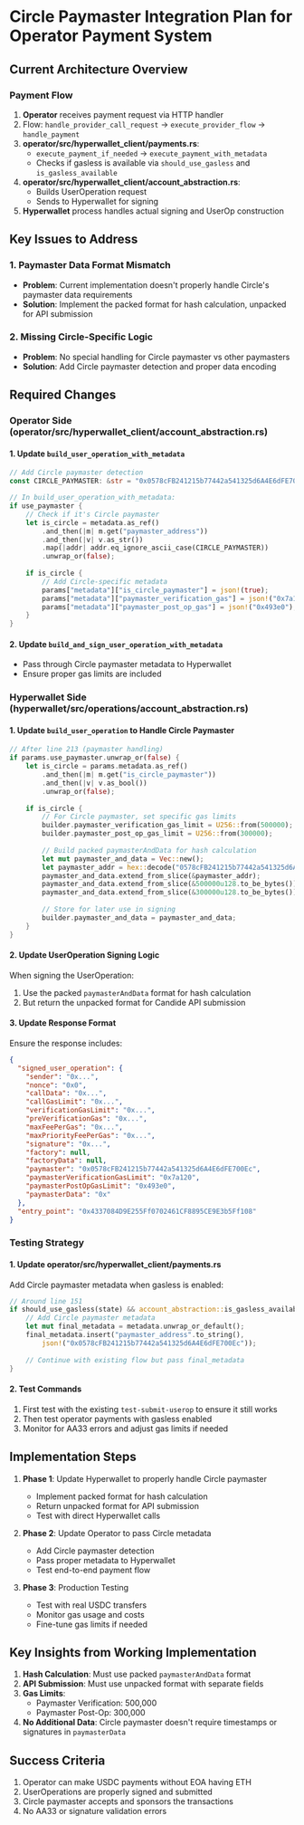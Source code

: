 # Circle Paymaster Integration Plan for Operator Payment System

## Current Architecture Overview

### Payment Flow
1. **Operator** receives payment request via HTTP handler
2. Flow: `handle_provider_call_request` → `execute_provider_flow` → `handle_payment`
3. **operator/src/hyperwallet_client/payments.rs**: 
   - `execute_payment_if_needed` → `execute_payment_with_metadata`
   - Checks if gasless is available via `should_use_gasless` and `is_gasless_available`
4. **operator/src/hyperwallet_client/account_abstraction.rs**:
   - Builds UserOperation request
   - Sends to Hyperwallet for signing
5. **Hyperwallet** process handles actual signing and UserOp construction

## Key Issues to Address

### 1. Paymaster Data Format Mismatch
- **Problem**: Current implementation doesn't properly handle Circle's paymaster data requirements
- **Solution**: Implement the packed format for hash calculation, unpacked for API submission

### 2. Missing Circle-Specific Logic
- **Problem**: No special handling for Circle paymaster vs other paymasters
- **Solution**: Add Circle paymaster detection and proper data encoding

## Required Changes

### Operator Side (operator/src/hyperwallet_client/account_abstraction.rs)

#### 1. Update `build_user_operation_with_metadata`
```rust
// Add Circle paymaster detection
const CIRCLE_PAYMASTER: &str = "0x0578cFB241215b77442a541325d6A4E6dFE700Ec";

// In build_user_operation_with_metadata:
if use_paymaster {
    // Check if it's Circle paymaster
    let is_circle = metadata.as_ref()
        .and_then(|m| m.get("paymaster_address"))
        .and_then(|v| v.as_str())
        .map(|addr| addr.eq_ignore_ascii_case(CIRCLE_PAYMASTER))
        .unwrap_or(false);
    
    if is_circle {
        // Add Circle-specific metadata
        params["metadata"]["is_circle_paymaster"] = json!(true);
        params["metadata"]["paymaster_verification_gas"] = json!("0x7a120"); // 500000
        params["metadata"]["paymaster_post_op_gas"] = json!("0x493e0"); // 300000
    }
}
```

#### 2. Update `build_and_sign_user_operation_with_metadata`
- Pass through Circle paymaster metadata to Hyperwallet
- Ensure proper gas limits are included

### Hyperwallet Side (hyperwallet/src/operations/account_abstraction.rs)

#### 1. Update `build_user_operation` to Handle Circle Paymaster
```rust
// After line 213 (paymaster handling)
if params.use_paymaster.unwrap_or(false) {
    let is_circle = params.metadata.as_ref()
        .and_then(|m| m.get("is_circle_paymaster"))
        .and_then(|v| v.as_bool())
        .unwrap_or(false);
    
    if is_circle {
        // For Circle paymaster, set specific gas limits
        builder.paymaster_verification_gas_limit = U256::from(500000);
        builder.paymaster_post_op_gas_limit = U256::from(300000);
        
        // Build packed paymasterAndData for hash calculation
        let mut paymaster_and_data = Vec::new();
        let paymaster_addr = hex::decode("0578cFB241215b77442a541325d6A4E6dFE700Ec").unwrap();
        paymaster_and_data.extend_from_slice(&paymaster_addr);
        paymaster_and_data.extend_from_slice(&500000u128.to_be_bytes());
        paymaster_and_data.extend_from_slice(&300000u128.to_be_bytes());
        
        // Store for later use in signing
        builder.paymaster_and_data = paymaster_and_data;
    }
}
```

#### 2. Update UserOperation Signing Logic
When signing the UserOperation:
1. Use the packed `paymasterAndData` format for hash calculation
2. But return the unpacked format for Candide API submission

#### 3. Update Response Format
Ensure the response includes:
```json
{
  "signed_user_operation": {
    "sender": "0x...",
    "nonce": "0x0",
    "callData": "0x...",
    "callGasLimit": "0x...",
    "verificationGasLimit": "0x...",
    "preVerificationGas": "0x...",
    "maxFeePerGas": "0x...",
    "maxPriorityFeePerGas": "0x...",
    "signature": "0x...",
    "factory": null,
    "factoryData": null,
    "paymaster": "0x0578cFB241215b77442a541325d6A4E6dFE700Ec",
    "paymasterVerificationGasLimit": "0x7a120",
    "paymasterPostOpGasLimit": "0x493e0",
    "paymasterData": "0x"
  },
  "entry_point": "0x4337084D9E255Ff0702461CF8895CE9E3b5Ff108"
}
```

### Testing Strategy

#### 1. Update operator/src/hyperwallet_client/payments.rs
Add Circle paymaster metadata when gasless is enabled:
```rust
// Around line 151
if should_use_gasless(state) && account_abstraction::is_gasless_available(...) {
    // Add Circle paymaster metadata
    let mut final_metadata = metadata.unwrap_or_default();
    final_metadata.insert("paymaster_address".to_string(), 
        json!("0x0578cFB241215b77442a541325d6A4E6dFE700Ec"));
    
    // Continue with existing flow but pass final_metadata
}
```

#### 2. Test Commands
1. First test with the existing `test-submit-userop` to ensure it still works
2. Then test operator payments with gasless enabled
3. Monitor for AA33 errors and adjust gas limits if needed

## Implementation Steps

1. **Phase 1**: Update Hyperwallet to properly handle Circle paymaster
   - Implement packed format for hash calculation
   - Return unpacked format for API submission
   - Test with direct Hyperwallet calls

2. **Phase 2**: Update Operator to pass Circle metadata
   - Add Circle paymaster detection
   - Pass proper metadata to Hyperwallet
   - Test end-to-end payment flow

3. **Phase 3**: Production Testing
   - Test with real USDC transfers
   - Monitor gas usage and costs
   - Fine-tune gas limits if needed

## Key Insights from Working Implementation

1. **Hash Calculation**: Must use packed `paymasterAndData` format
2. **API Submission**: Must use unpacked format with separate fields
3. **Gas Limits**: 
   - Paymaster Verification: 500,000
   - Paymaster Post-Op: 300,000
4. **No Additional Data**: Circle paymaster doesn't require timestamps or signatures in `paymasterData`

## Success Criteria

1. Operator can make USDC payments without EOA having ETH
2. UserOperations are properly signed and submitted
3. Circle paymaster accepts and sponsors the transactions
4. No AA33 or signature validation errors